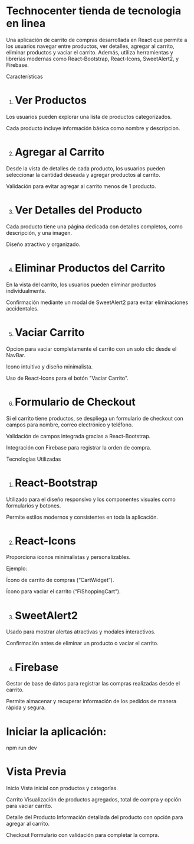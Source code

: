 

# Technocenter tienda de tecnologia en linea

Una aplicación de carrito de compras desarrollada en React que permite a los usuarios navegar entre productos, ver detalles, agregar al carrito, eliminar productos y vaciar el carrito. Además, utiliza herramientas y librerías modernas como React-Bootstrap, React-Icons, SweetAlert2, y Firebase.

Características

1. # Ver Productos

Los usuarios pueden explorar una lista de productos categorizados.

Cada producto incluye información básica como nombre y descripcion.

2. # Agregar al Carrito

Desde la vista de detalles de cada producto, los usuarios pueden seleccionar la cantidad deseada y agregar productos al carrito.

Validación para evitar agregar al carrito menos de 1 producto.

3. # Ver Detalles del Producto

Cada producto tiene una página dedicada con detalles completos, como descripción, y una imagen.

Diseño atractivo y organizado.

4. # Eliminar Productos del Carrito

En la vista del carrito, los usuarios pueden eliminar productos individualmente.

Confirmación mediante un modal de SweetAlert2 para evitar eliminaciones accidentales.

5. # Vaciar Carrito

Opcion para vaciar completamente el carrito con un solo clic desde el NavBar.

Icono intuitivo y diseño minimalista.

Uso de React-Icons para el botón "Vaciar Carrito".

6. # Formulario de Checkout

Si el carrito tiene productos, se despliega un formulario de checkout con campos para nombre, correo electrónico y teléfono.

Validación de campos integrada gracias a React-Bootstrap.

Integración con Firebase para registrar la orden de compra.

Tecnologías Utilizadas

1. # React-Bootstrap

Utilizado para el diseño responsivo y los componentes visuales como formularios y botones.

Permite estilos modernos y consistentes en toda la aplicación.

2. # React-Icons

Proporciona íconos minimalistas y personalizables.

Ejemplo:

Ícono de carrito de compras (“CartWidget”).

Ícono para vaciar el carrito (“FiShoppingCart”).

3. # SweetAlert2

Usado para mostrar alertas atractivas y modales interactivos.

Confirmación antes de eliminar un producto o vaciar el carrito.

4. # Firebase

Gestor de base de datos para registrar las compras realizadas desde el carrito.

Permite almacenar y recuperar información de los pedidos de manera rápida y segura.

# Iniciar la aplicación:

npm run dev

# Vista Previa

Inicio
Vista inicial con productos y categorías.

Carrito
Visualización de productos agregados, total de compra y opción para vaciar carrito.

Detalle del Producto
Información detallada del producto con opción para agregar al carrito.

Checkout
Formulario con validación para completar la compra.

